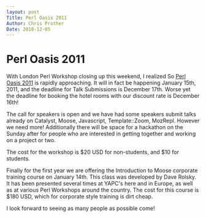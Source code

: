 ```yaml
---
layout: post
Title: Perl Oasis 2011
Author: Chris Prather
Date: 2010-12-05
---
```


# Perl Oasis 2011

With London Perl Workshop closing up this weekend, I realized So [Perl Oasis
2011](http://www.perloasis.info/opw2011/) is rapidly approaching. It will in
fact be happening January 15th, 2011, and the deadline for Talk Submissions is
December 17th. Worse yet the deadline for booking the hotel rooms with our
discount rate is December 16th!

The call for speakers is open and we have had some speakers submit talks
already on Catalyst, Moose, Javascript, Template::Zoom, MozRepl. However we
need more! Additionally there will be space for a hackathon on the Sunday
after for people who are interested in getting together and working on a
project or two.

The cost for the workshop is $20 USD for non-students, and $10 for students.

Finally for the first year we are offering the Introduction to Moose corporate
training course on January 14th. This class was developed by Dave Rolsky. It
has been presented several times at YAPC's here and in Europe, as well as at
various Perl Workshops around the country. The cost for this course is $180
USD, which for corporate style training is dirt cheap.

I look forward to seeing as many people as possible come!